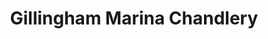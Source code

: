 ---
title: "Gillingham Marina Chandlery"
url: /gillingham/gillingham-marina-chandlery/
shop: shop
---